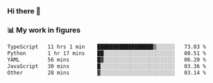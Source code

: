 ### Hi there 👋

### 📊 My work in figures

<!--START_SECTION:waka-->

```txt
TypeScript   11 hrs 1 min    ██████████████████▒░░░░░░   73.03 %
Python       1 hr 17 mins    ██░░░░░░░░░░░░░░░░░░░░░░░   08.51 %
YAML         56 mins         █▓░░░░░░░░░░░░░░░░░░░░░░░   06.20 %
JavaScript   30 mins         █░░░░░░░░░░░░░░░░░░░░░░░░   03.36 %
Other        28 mins         ▓░░░░░░░░░░░░░░░░░░░░░░░░   03.14 %
```

<!--END_SECTION:waka-->
